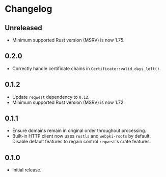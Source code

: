 # Changelog

## Unreleased

- Minimum supported Rust version (MSRV) is now 1.75.

## 0.2.0

- Correctly handle certificate chains in `Certificate::valid_days_left()`.

## 0.1.2

- Update `reqwest` dependency to `0.12`.
- Minimum supported Rust version (MSRV) is now 1.72.

## 0.1.1

- Ensure domains remain in original order throughout processing.
- Built-in HTTP client now uses `rustls` and `webpki-roots` by default. Disable default features to regain control `reqwest`'s crate features.

## 0.1.0

- Initial release.

